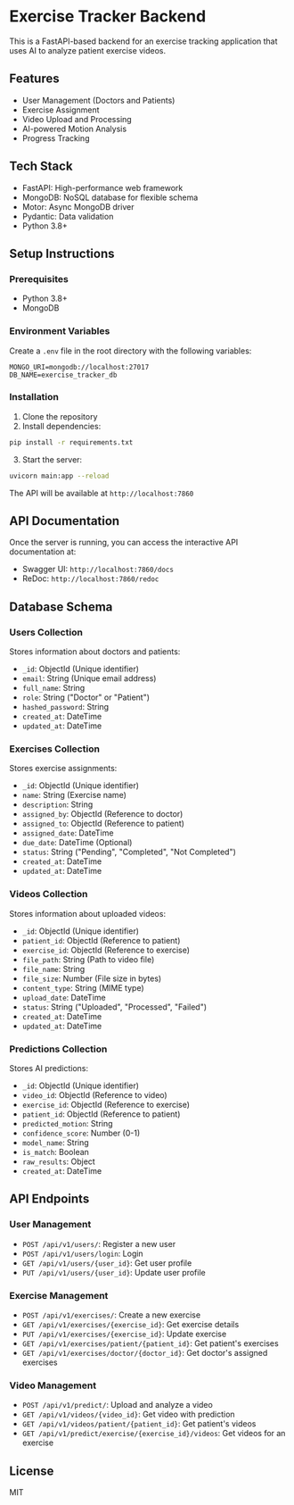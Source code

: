# Exercise Tracker Backend

This is a FastAPI-based backend for an exercise tracking application that uses AI to analyze patient exercise videos.

## Features

- User Management (Doctors and Patients)
- Exercise Assignment
- Video Upload and Processing
- AI-powered Motion Analysis
- Progress Tracking

## Tech Stack

- FastAPI: High-performance web framework
- MongoDB: NoSQL database for flexible schema
- Motor: Async MongoDB driver
- Pydantic: Data validation
- Python 3.8+

## Setup Instructions

### Prerequisites

- Python 3.8+
- MongoDB

### Environment Variables

Create a `.env` file in the root directory with the following variables:

```
MONGO_URI=mongodb://localhost:27017
DB_NAME=exercise_tracker_db
```

### Installation

1. Clone the repository
2. Install dependencies:

```bash
pip install -r requirements.txt
```

3. Start the server:

```bash
uvicorn main:app --reload
```

The API will be available at `http://localhost:7860`

## API Documentation

Once the server is running, you can access the interactive API documentation at:

- Swagger UI: `http://localhost:7860/docs`
- ReDoc: `http://localhost:7860/redoc`

## Database Schema

### Users Collection

Stores information about doctors and patients:

- `_id`: ObjectId (Unique identifier)
- `email`: String (Unique email address)
- `full_name`: String
- `role`: String ("Doctor" or "Patient")
- `hashed_password`: String
- `created_at`: DateTime
- `updated_at`: DateTime

### Exercises Collection

Stores exercise assignments:

- `_id`: ObjectId (Unique identifier)
- `name`: String (Exercise name)
- `description`: String
- `assigned_by`: ObjectId (Reference to doctor)
- `assigned_to`: ObjectId (Reference to patient)
- `assigned_date`: DateTime
- `due_date`: DateTime (Optional)
- `status`: String ("Pending", "Completed", "Not Completed")
- `created_at`: DateTime
- `updated_at`: DateTime

### Videos Collection

Stores information about uploaded videos:

- `_id`: ObjectId (Unique identifier)
- `patient_id`: ObjectId (Reference to patient)
- `exercise_id`: ObjectId (Reference to exercise)
- `file_path`: String (Path to video file)
- `file_name`: String
- `file_size`: Number (File size in bytes)
- `content_type`: String (MIME type)
- `upload_date`: DateTime
- `status`: String ("Uploaded", "Processed", "Failed")
- `created_at`: DateTime
- `updated_at`: DateTime

### Predictions Collection

Stores AI predictions:

- `_id`: ObjectId (Unique identifier)
- `video_id`: ObjectId (Reference to video)
- `exercise_id`: ObjectId (Reference to exercise)
- `patient_id`: ObjectId (Reference to patient)
- `predicted_motion`: String
- `confidence_score`: Number (0-1)
- `model_name`: String
- `is_match`: Boolean
- `raw_results`: Object
- `created_at`: DateTime

## API Endpoints

### User Management

- `POST /api/v1/users/`: Register a new user
- `POST /api/v1/users/login`: Login
- `GET /api/v1/users/{user_id}`: Get user profile
- `PUT /api/v1/users/{user_id}`: Update user profile

### Exercise Management

- `POST /api/v1/exercises/`: Create a new exercise
- `GET /api/v1/exercises/{exercise_id}`: Get exercise details
- `PUT /api/v1/exercises/{exercise_id}`: Update exercise
- `GET /api/v1/exercises/patient/{patient_id}`: Get patient's exercises
- `GET /api/v1/exercises/doctor/{doctor_id}`: Get doctor's assigned exercises

### Video Management

- `POST /api/v1/predict/`: Upload and analyze a video
- `GET /api/v1/videos/{video_id}`: Get video with prediction
- `GET /api/v1/videos/patient/{patient_id}`: Get patient's videos
- `GET /api/v1/predict/exercise/{exercise_id}/videos`: Get videos for an exercise

## License

MIT